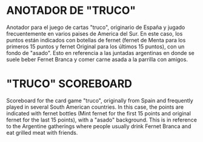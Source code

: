 # ANOTADOR DE "TRUCO"

Anotador para el juego de cartas "truco", originario de España y jugado frecuentemente en varios paises de America del Sur. En este caso, los puntos están indicados con botellas de fernet (fernet de Menta para los primeros 15 puntos y fernet Original para los últimos 15 puntos), con un fondo de "asado". Esto en referencia a las juntadas argentinas en donde se suele beber Fernet Branca y comer carne asada a la parrilla con amigos.

# "TRUCO" SCOREBOARD

Scoreboard for the card game "truco", originally from Spain and frequently played in several South American countries. In this case, the points are indicated with fernet bottles (Mint fernet for the first 15 points and original fernet for the last 15 points), with a "asado" background. This is in reference to the Argentine gatherings where people usually drink Fernet Branca and eat grilled meat with friends.